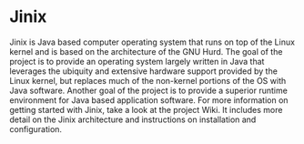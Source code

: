 # Jinix
Jinix is Java based computer operating system that runs on top of the Linux kernel and is based on the architecture of the GNU Hurd. The goal of the project is to provide an operating system largely written in Java that leverages the ubiquity and extensive hardware support provided by the Linux kernel, but replaces much of the non-kernel portions of the OS with Java software. Another goal of the project is to provide a superior runtime environment for Java based application software.
For more information on getting started with Jinix, take a look at the project Wiki. It includes more detail on the Jinix architecture and instructions on installation and configuration. 
